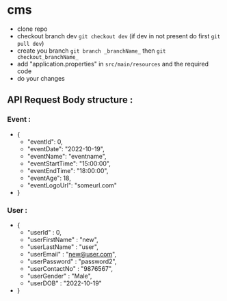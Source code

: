 # cms
- clone repo 
- checkout branch dev `git checkout dev` (if dev in not present do first `git pull dev`)
- create you branch `git branch _branchName_` then `git checkout_branchName_`
- add "application.properties" in `src/main/resources` and the required code
- do your changes  


## API Request Body structure :

### Event :
- {
  - "eventId": 0,
  - "eventDate": "2022-10-19",
  - "eventName": "eventname",
  - "eventStartTime": "15:00:00",
  - "eventEndTime": "18:00:00",
  - "eventAge": 18,
  - "eventLogoUrl": "someurl.com"
- }

### User :
- {
  - "userId" : 0,
  - "userFirstName" : "new",
  - "userLastName" : "user",
  - "userEmail" : "new@user.com",
  - "userPassword" : "password2",
  - "userContactNo" : "9876567",
  - "userGender" : "Male",
  - "userDOB" : "2022-10-19"
-   }
